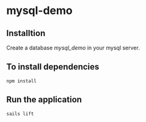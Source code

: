 # mysql-demo

## Installtion

Create a database *mysql_demo* in your mysql server.

## To install dependencies
`npm install`

## Run the application

`sails lift`

